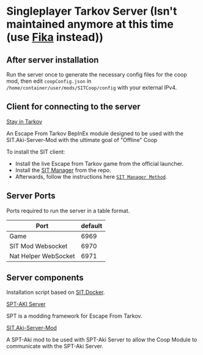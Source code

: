# Singleplayer Tarkov Server (Isn't maintained anymore at this time (use [Fika](https://github.com/project-fika/Fika-Server) instead))

## After server installation

Run the server once to generate the necessary config files for the coop mod, then edit `coopConfig.json` in `/home/container/user/mods/SITCoop/config` with your external IPv4.

## Client for connecting to the server

[Stay in Tarkov](https://github.com/stayintarkov/StayInTarkov.Client)

An Escape From Tarkov BepInEx module designed to be used with the SIT.Aki-Server-Mod with the ultimate goal of "Offline" Coop

To install the SIT client:
- Install the live Escape from Tarkov game from the official launcher.
- Install the [SIT Manager](https://github.com/stayintarkov/SIT.Manager.avalonia) from the repo.
- Afterwards, follow the instructions here [`SIT Manager Method`](https://docs.stayintarkov.com/en/install.html#).


## Server Ports

Ports required to run the server in a table format.

| Port                 | default |
|----------------------|---------|
| Game                 | 6969    |
| SIT Mod Websocket    | 6970    |
| Nat Helper WebSocket | 6971    |

## Server components

Installation script based on [SIT.Docker](https://github.com/stayintarkov/SIT.Docker).

[SPT-AKI Server](https://github.com/sp-tarkov/server) 

SPT is a modding framework for Escape From Tarkov. 

[SIT.Aki-Server-Mod](https://github.com/stayintarkov/SIT.Aki-Server-Mod)

A SPT-Aki mod to be used with SPT-Aki Server to allow the Coop Module to communicate with the SPT-Aki Server.
